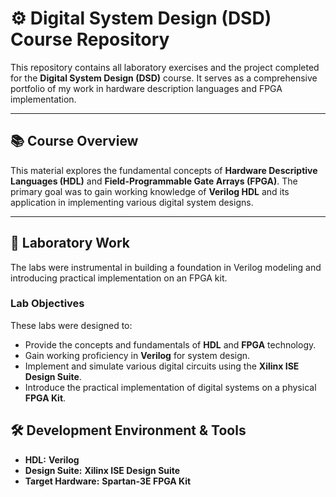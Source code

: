 # ⚙️ Digital System Design (DSD) Course Repository

This repository contains all laboratory exercises and the project completed for the **Digital System Design (DSD)** course. It serves as a comprehensive portfolio of my work in hardware description languages and FPGA implementation.

---

## 📚 Course Overview

This material explores the fundamental concepts of **Hardware Descriptive Languages (HDL)** and **Field-Programmable Gate Arrays (FPGA)**. The primary goal was to gain working knowledge of **Verilog HDL** and its application in implementing various digital system designs.

---

## 🧪 Laboratory Work

The labs were instrumental in building a foundation in Verilog modeling and introducing practical implementation on an FPGA kit.

### Lab Objectives
These labs were designed to:
* Provide the concepts and fundamentals of **HDL** and **FPGA** technology.
* Gain working proficiency in **Verilog** for system design.
* Implement and simulate various digital circuits using the **Xilinx ISE Design Suite**.
* Introduce the practical implementation of digital systems on a physical **FPGA Kit**.

## 🛠️ Development Environment & Tools

* **HDL:** **Verilog**
* **Design Suite:** **Xilinx ISE Design Suite**
* **Target Hardware:** **Spartan-3E FPGA Kit**

